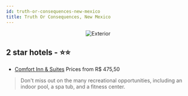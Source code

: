 ```yaml
---
id: truth-or-consequences-new-mexico
title: Truth Or Consequences, New Mexico
---
```


<center><img src="https://i.travelapi.com/hotels/1000000/430000/424600/424526/57ce2a29_z.jpg" alt="Exterior" /></center>


##  2 star hotels - ⭐️⭐️

-    [Comfort Inn & Suites](https://us.hurb.com/hotels/truth-or-consequences/comfort-inn-suites-JNP-JP203509?cmp=18055) Prices from R$ 475,50
   > Don't miss out on the many recreational opportunities, including an indoor pool, a spa tub, and a fitness center.
